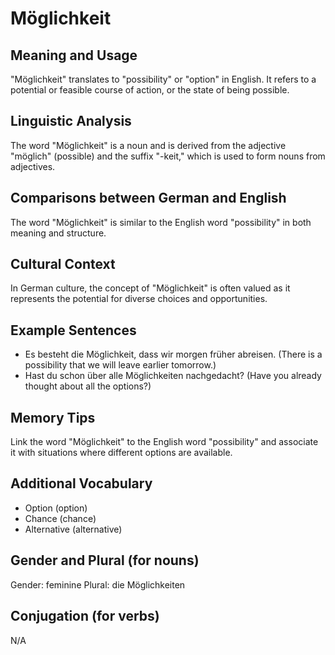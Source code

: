 # Möglichkeit
## Meaning and Usage
"Möglichkeit" translates to "possibility" or "option" in English. It refers to a potential or feasible course of action, or the state of being possible.

## Linguistic Analysis
The word "Möglichkeit" is a noun and is derived from the adjective "möglich" (possible) and the suffix "-keit," which is used to form nouns from adjectives. 

## Comparisons between German and English
The word "Möglichkeit" is similar to the English word "possibility" in both meaning and structure.

## Cultural Context
In German culture, the concept of "Möglichkeit" is often valued as it represents the potential for diverse choices and opportunities.

## Example Sentences
- Es besteht die Möglichkeit, dass wir morgen früher abreisen. (There is a possibility that we will leave earlier tomorrow.)
- Hast du schon über alle Möglichkeiten nachgedacht? (Have you already thought about all the options?)
  
## Memory Tips
Link the word "Möglichkeit" to the English word "possibility" and associate it with situations where different options are available.

## Additional Vocabulary
- Option (option)
- Chance (chance)
- Alternative (alternative)

## Gender and Plural (for nouns)
Gender: feminine
Plural: die Möglichkeiten

## Conjugation (for verbs)
N/A